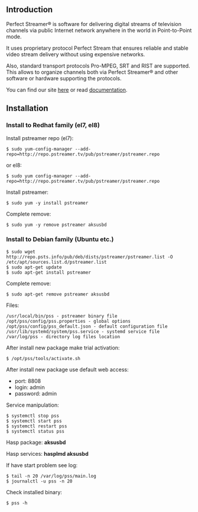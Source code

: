 ## Introduction
Perfect Streamer® is software for delivering digital streams of television channels via public Internet network anywhere in the world in Point-to-Point mode.

It uses proprietary protocol Perfect Stream that ensures reliable and stable video stream delivery without using expensive networks.

Also, standard transport protocols Pro-MPEG, SRT and RIST are supported. This allows to organize channels both via Perfect Streamer® and other software or hardware supporting the protocols.

You can find our site [here](https://pstreamer.tv) or read [documentation](http://doc.pstreamer.tv/en/index.html).

## Installation

### Install to Redhat family  (el7, el8)

Install pstreamer repo (el7):
```
$ sudo yum-config-manager --add-repo=http://repo.pstreamer.tv/pub/pstreamer/pstreamer.repo
```
or el8:
```
$ sudo yum config-manager --add-repo=http://repo.pstreamer.tv/pub/pstreamer/pstreamer.repo
```

Install pstreamer:
```
$ sudo yum -y install pstreamer
```

Complete remove:
```
$ sudo yum -y remove pstreamer aksusbd
```

### Install to Debian family (Ubuntu etc.)

```
$ sudo wget http://repo.psts.info/pub/deb/dists/pstreamer/pstreamer.list -O /etc/apt/sources.list.d/pstreamer.list     
$ sudo apt-get update
$ sudo apt-get install pstreamer
```
Complete remove:
```
$ sudo apt-get remove pstreamer aksusbd
```
Files:
```
/usr/local/bin/pss - pstreamer binary file
/opt/pss/config/pss.properties - global options
/opt/pss/config/pss_default.json - default configuration file
/usr/lib/systemd/system/pss.service - systemd service file
/var/log/pss - directory log files location
```
After install new package make trial activation:
```
$ /opt/pss/tools/activate.sh
```
After install new package use default web access:
* port: 8808
* login: admin
* password: admin

Service manipulation:
```
$ systemctl stop pss
$ systemctl start pss
$ systemctl restart pss
$ systemctl status pss
```

Hasp package: **aksusbd**

Hasp services: **hasplmd aksusbd**

If have start problem see log:
```
$ tail -n 20 /var/log/pss/main.log
$ journalctl -u pss -n 20
```
Check installed binary:
```
$ pss -h
```

